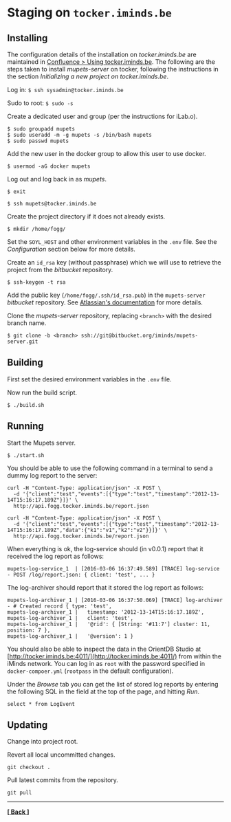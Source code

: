 # Staging on `tocker.iminds.be`

## Installing

The configuration details of the installation on _tocker.iminds.be_ are maintained in
[Confluence > Using tocker.iminds.be](https://iminds.atlassian.net/wiki/display/developers/Using+tocker.iminds.be). The following are the steps taken to install _mupets-server_ on tocker, following the instructions in the section _Initializing a new project on tocker.iminds.be_.

Log in: `$ ssh sysadmin@tocker.iminds.be`

Sudo to root: `$ sudo -s`

Create a dedicated user and group (per the instructions for iLab.o).

```shell
$ sudo groupadd mupets
$ sudo useradd -m -g mupets -s /bin/bash mupets
$ sudo passwd mupets
```

Add the new user in the docker group to allow this user to use docker.

```shell
$ usermod -aG docker mupets
```

Log out and log back in as _mupets_.

```shell
$ exit

$ ssh mupets@tocker.iminds.be
```

Create the project directory if it does not already exists.

```shell
$ mkdir /home/fogg/
```

Set the `SOYL_HOST` and other environment variables in the `.env` file.
See the _Configuration_ section below for more details.

Create an `id_rsa` key (without passphrase) which we will use to retrieve the project from the _bitbucket_ repository.

```shell
$ ssh-keygen -t rsa
```

Add the public key (`/home/fogg/.ssh/id_rsa.pub`) in the `mupets-server` _bitbucket_ repository. See [Atlassian's documentation](https://confluence.atlassian.com/bitbucket/add-an-ssh-key-to-an-account-302811853.html) for more details.

Clone the _mupets-server_ repository, replacing `<branch>` with the desired branch name.

```shell
$ git clone -b <branch> ssh://git@bitbucket.org/iminds/mupets-server.git
```


## Building

First set the desired environment variables in the `.env` file.

Now run the build script.

```shell
$ ./build.sh
```


## Running

Start the Mupets server.

```shell
$ ./start.sh
```

You should be able to use the following command in a terminal to send a dummy log report to the server:

```shell
curl -H "Content-Type: application/json" -X POST \
  -d '{"client":"test","events":[{"type":"test","timestamp":"2012-13-14T15:16:17.189Z"}]}' \
  http://api.fogg.tocker.iminds.be/report.json
```

```shell
curl -H "Content-Type: application/json" -X POST \
  -d '{"client":"test","events":[{"type":"test","timestamp":"2012-13-14T15:16:17.189Z","data":{"k1":"v1","k2":"v2"}}]}' \
  http://api.fogg.tocker.iminds.be/report.json
```

When everything is ok, the log-service should (in v0.0.1) report that it received the log report as follows:

```shell
mupets-log-service_1  | [2016-03-06 16:37:49.589] [TRACE] log-service - POST /log/report.json: { client: 'test', ... }
```

The log-archiver should report that it stored the log report as follows:

```shell
mupets-log-archiver_1 | [2016-03-06 16:37:50.069] [TRACE] log-archiver - # Created record { type: 'test',
mupets-log-archiver_1 |   timestamp: '2012-13-14T15:16:17.189Z',
mupets-log-archiver_1 |   client: 'test',
mupets-log-archiver_1 |   '@rid': { [String: '#11:7'] cluster: 11, position: 7 },
mupets-log-archiver_1 |   '@version': 1 }
```

You should also be able to inspect the data in the OrientDB Studio at [http://tocker.iminds.be:4011/](http://tocker.iminds.be:4011/) from within the iMinds network. You can log in as `root` with the password specified in `docker-compoer.yml` (`rootpass` in the default configuration). 

Under the _Browse_ tab you can get the list of stored log reports by entering the following SQL in the field at the top of the page, and hitting _Run_.

	select * from LogEvent



## Updating

Change into project root.

Revert all local uncommitted changes.

```shell
git checkout .
```

Pull latest commits from the repository.

```shell
git pull
```


----
__[[ Back ](../../README.md)]__



[Docker Compose]: https://www.docker.com/products/docker-compose
